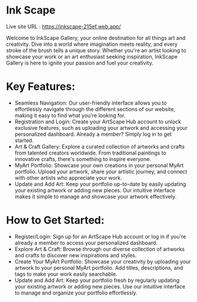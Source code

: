 # Ink Scape

Live site URL : https://inkscape-215ef.web.app/

Welcome to InkScape Gallery, your online destination for all things art and creativity. Dive into a world where imagination meets reality, and every stroke of the brush tells a unique story. Whether you're an artist looking to showcase your work or an art enthusiast seeking inspiration, InkScape Gallery is here to ignite your passion and fuel your creativity.

# Key Features:

- Seamless Navigation: Our user-friendly interface allows you to effortlessly navigate through the different sections of our website, making it easy to find what you're looking for.
- Registration and Login: Create your ArtScape Hub account to unlock exclusive features, such as uploading your artwork and accessing your personalized dashboard. Already a member? Simply log in to get started.
- Art & Craft Gallery: Explore a curated collection of artworks and crafts from talented creators worldwide. From traditional paintings to innovative crafts, there's something to inspire everyone.
- MyArt Portfolio: Showcase your own creations in your personal MyArt portfolio. Upload your artwork, share your artistic journey, and connect with other artists who appreciate your work.
- Update and Add Art: Keep your portfolio up-to-date by easily updating your existing artwork or adding new pieces. Our intuitive interface makes it simple to manage and showcase your artwork effectively.

# How to Get Started:

- Register/Login: Sign up for an ArtScape Hub account or log in if you're already a member to access your personalized dashboard.
- Explore Art & Craft: Browse through our diverse collection of artworks and crafts to discover new inspirations and styles.
- Create Your MyArt Portfolio: Showcase your creativity by uploading your artwork to your personal MyArt portfolio. Add titles, descriptions, and tags to make your work easily searchable.
- Update and Add Art: Keep your portfolio fresh by regularly updating your existing artwork or adding new pieces. Use our intuitive interface to manage and organize your portfolio effortlessly.
